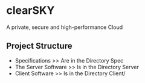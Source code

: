 # clearSKY

A private, secure and high-performance Cloud

## Project Structure

+ Specifications >> Are in the Directory Spec
+ The Server Software >> Is in the Directory Server
+ Client Software >> Is in the Directory Client/<platform>